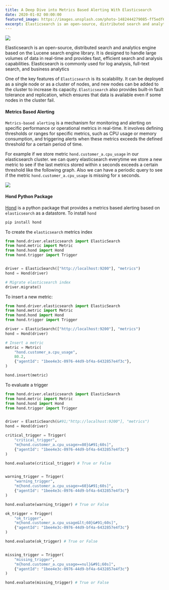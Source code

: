```yaml
---
title: A Deep Dive into Metrics Based Alerting With Elasticsearch
date: 2020-01-02 00:00:00
featured_image: https://images.unsplash.com/photo-1482444279085-ff5edf603d79
excerpt: Elasticsearch is an open-source, distributed search and analytics engine based on the Lucene search engine library. It is designed to handle large volumes of data in real-time and provides fast, efficient search and analysis capabilities. Elasticsearch is commonly used for log analysis, full-text search, and business analytics
---
```


![](https://images.unsplash.com/photo-1482444279085-ff5edf603d79)

Elasticsearch is an open-source, distributed search and analytics engine based on the Lucene search engine library. It is designed to handle large volumes of data in real-time and provides fast, efficient search and analysis capabilities. Elasticsearch is commonly used for log analysis, full-text search, and business analytics

One of the key features of `Elasticsearch` is its scalability. It can be deployed as a single node or as a cluster of nodes, and new nodes can be added to the cluster to increase its capacity. `Elasticsearch` also provides built-in fault tolerance and replication, which ensures that data is available even if some nodes in the cluster fail.

#### Metrics Based Alerting

`Metrics-based alerting` is a mechanism for monitoring and alerting on specific performance or operational metrics in real-time. It involves defining thresholds or ranges for specific metrics, such as CPU usage or memory consumption, and triggering alerts when these metrics exceeds the defined threshold for a certain period of time.

For example if we store metric `hond.customer_a.cpu_usage` in our elasticsearch cluster. we can query elasticsearch everytime we store a new metric to see if the last metrics stored within x seconds exceeds a certain threshold like the following graph. Also we can have a periodic query to see if the metric `hond.customer_a.cpu_usage` is missing for x seconds.

![](/images/blog/elastic_search_chart.png)

#### Hond Python Package

[Hond](https://github.com/Uptimedog/Hond) is a python package that provides a metrics based alerting based on `elasticsearch` as a datastore. To install `hond`

```bash
pip install hond
```

To create the `elasticsearch` metrics index

```python
from hond.driver.elasticsearch import ElasticSearch
from hond.metric import Metric
from hond.hond import Hond
from hond.trigger import Trigger


driver = ElasticSearch(["http://localhost:9200"], "metrics")
hond = Hond(driver)

# Migrate elasticsearch index
driver.migrate()
```

To insert a new metric:

```python
from hond.driver.elasticsearch import ElasticSearch
from hond.metric import Metric
from hond.hond import Hond
from hond.trigger import Trigger

driver = ElasticSearch(["http://localhost:9200"], "metrics")
hond = Hond(driver)

# Insert a metric
metric = Metric(
    "hond.customer_a.cpu_usage",
    80.2,
    {"agentId": "1bee4e3c-0976-44d9-bf4a-6432857e4f3c"},
)

hond.insert(metric)
```

To evaluate a trigger

```python
from hond.driver.elasticsearch import ElasticSearch
from hond.metric import Metric
from hond.hond import Hond
from hond.trigger import Trigger


driver = ElasticSearch(&#91;"http://localhost:9200"], "metrics")
hond = Hond(driver)

critical_trigger = Trigger(
    "critical_trigger",
    "m{hond.customer_a.cpu_usage>=80}&#91;60s]",
    {"agentId": "1bee4e3c-0976-44d9-bf4a-6432857e4f3c"}
)

hond.evaluate(critical_trigger) # True or False


warning_trigger = Trigger(
    "warning_trigger",
    "m{hond.customer_a.cpu_usage>=60}&#91;60s]",
    {"agentId": "1bee4e3c-0976-44d9-bf4a-6432857e4f3c"}
)

hond.evaluate(warning_trigger) # True or False

ok_trigger = Trigger(
    "ok_trigger",
    "m{hond.customer_a.cpu_usage&lt;60}&#91;60s]",
    {"agentId": "1bee4e3c-0976-44d9-bf4a-6432857e4f3c"}
)

hond.evaluate(ok_trigger) # True or False


missing_trigger = Trigger(
    "missing_trigger",
    "m{hond.customer_a.cpu_usage==nul}&#91;60s]",
    {"agentId": "1bee4e3c-0976-44d9-bf4a-6432857e4f3c"}
)

hond.evaluate(missing_trigger) # True or False
```